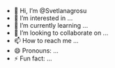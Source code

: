 - 👋 Hi, I’m @Svetlanagrosu
- 👀 I’m interested in ...
- 🌱 I’m currently learning ...
- 💞️ I’m looking to collaborate on ...
- 📫 How to reach me ...
- 😄 Pronouns: ...
- ⚡ Fun fact: ...

<!---
Svetlanagrosu/Svetlanagrosu is a ✨ special ✨ repository because its `README.md` (this file) appears on your GitHub profile.
You can click the Preview link to take a look at your changes.
--->
